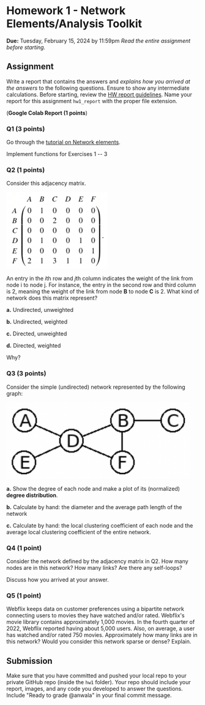 # Homework 1 - Network Elements/Analysis Toolkit
**Due:** Tuesday, February 15, 2024 by 11:59pm
 *Read the entire assignment before starting.*

## Assignment

Write a report that contains the answers and *explains how you arrived at the answers* to the following questions. Ensure to show any intermediate calculations. Before starting, review the [HW report guidelines](https://github.com/anwala/teaching-network-science/blob/main/spring-2023/homework/hw0/README.md).  Name your report for this assignment `hw1_report` with the proper file extension.

(**Google Colab Report (1 points**)

### Q1 (3 points)

Go through the [tutorial on Network elements](https://github.com/anwala/teaching-network-science/blob/main/spring-2023/week-2/data_340_02_s23_chp_01_network_elements.ipynb).

Implement functions for Exercises 1 -- 3    
    
### Q2 (1 points)

Consider this adjacency matrix.

<img src="adj_mat.png" alt="Ajacency matrix for hw1 Q2" height="200"><br/>

An entry in the *i*th row and *j*th column indicates the weight of the link from node i to node j. For instance, the entry in the second row and third column is 2, meaning the weight of the link from node **B** to node **C** is 2. What kind of network does this matrix represent?

**a.** Undirected, unweighted

**b.** Undirected, weighted

**c.** Directed, unweighted

**d.** Directed, weighted

Why?

### Q3 (3 points)

Consider the simple (undirected) network represented by the following graph:

<img src="hw1_plot.png" alt="Simple (undirected) network for hw1 Q3" height="200"><br/>

**a.** Show the degree of each node and make a plot of its (normalized) **degree distribution**.

**b.** Calculate by hand: the diameter and the average path length of the network

**c.** Calculate by hand: the local clustering coefficient of each node and the average local clustering coefficient of the entire network.

### Q4 (1 point)

Consider the network defined by the adjacency matrix in Q2. How many nodes are in this network? How many links? Are there any self-loops?

Discuss how you arrived at your answer.

### Q5 (1 point)

Webflix keeps data on customer preferences using a bipartite network connecting users to movies they have watched and/or rated. Webflix's movie library contains approximately 1,000 movies. In the fourth quarter of 2022, Webflix reported having about 5,000 users. Also, on average, a user has watched and/or rated 750 movies. Approximately how many links are in this network? Would you consider this network sparse or dense? Explain.

## Submission

Make sure that you have committed and pushed your local repo to your private GitHub repo (inside the `hw1` folder).  Your repo should include your report, images, and any code you developed to answer the questions.  Include "Ready to grade @anwala" in your final commit message. 
